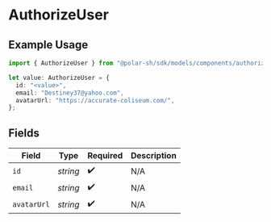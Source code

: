 # AuthorizeUser

## Example Usage

```typescript
import { AuthorizeUser } from "@polar-sh/sdk/models/components/authorizeuser.js";

let value: AuthorizeUser = {
  id: "<value>",
  email: "Destiney37@yahoo.com",
  avatarUrl: "https://accurate-coliseum.com/",
};
```

## Fields

| Field              | Type               | Required           | Description        |
| ------------------ | ------------------ | ------------------ | ------------------ |
| `id`               | *string*           | :heavy_check_mark: | N/A                |
| `email`            | *string*           | :heavy_check_mark: | N/A                |
| `avatarUrl`        | *string*           | :heavy_check_mark: | N/A                |